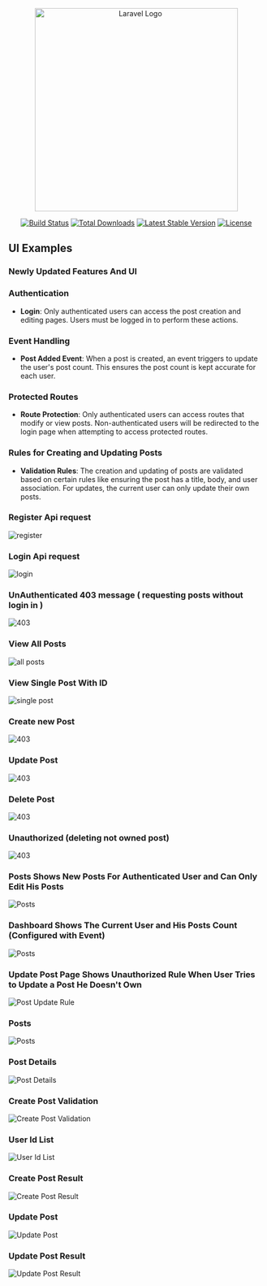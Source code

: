 <p align="center"><a href="https://laravel.com" target="_blank"><img src="https://raw.githubusercontent.com/laravel/art/master/logo-lockup/5%20SVG/2%20CMYK/1%20Full%20Color/laravel-logolockup-cmyk-red.svg" width="400" alt="Laravel Logo"></a></p>

<p align="center">
<a href="https://github.com/laravel/framework/actions"><img src="https://github.com/laravel/framework/workflows/tests/badge.svg" alt="Build Status"></a>
<a href="https://packagist.org/packages/laravel/framework"><img src="https://img.shields.io/packagist/dt/laravel/framework" alt="Total Downloads"></a>
<a href="https://packagist.org/packages/laravel/framework"><img src="https://img.shields.io/packagist/v/laravel/framework" alt="Latest Stable Version"></a>
<a href="https://packagist.org/packages/laravel/framework"><img src="https://img.shields.io/packagist/l/laravel/framework" alt="License"></a>
</p>

## UI Examples
### Newly Updated Features And UI

### Authentication
- **Login**: Only authenticated users can access the post creation and editing pages. Users must be logged in to perform these actions.

### Event Handling
- **Post Added Event**: When a post is created, an event triggers to update the user's post count. This ensures the post count is kept accurate for each user.

### Protected Routes
- **Route Protection**: Only authenticated users can access routes that modify or view posts. Non-authenticated users will be redirected to the login page when attempting to access protected routes.

### Rules for Creating and Updating Posts
- **Validation Rules**: The creation and updating of posts are validated based on certain rules like ensuring the post has a title, body, and user association. For updates, the current user can only update their own posts.

### Register Api request
![register](screenshots/register.png)

### Login Api request
![login](screenshots/login.png)

### UnAuthenticated 403 message ( requesting posts without login in )
![403](screenshots/403.png)

### View All Posts
![all posts](screenshots/allposts.png)

### View Single Post With ID
![single post](screenshots/singlepost.png)

### Create new Post
![403](screenshots/creatingpost.png)

### Update Post
![403](screenshots/updatingpost.png)

### Delete Post
![403](screenshots/deletingpost.png)

### Unauthorized (deleting not owned post)
![403](screenshots/4033.png)

### Posts Shows New Posts For Authenticated User and Can Only Edit His Posts
![Posts](screenshots/auth_posts.png)

### Dashboard Shows The Current User and His Posts Count (Configured with Event)
![Posts](screenshots/dashboard.png)

### Update Post Page Shows Unauthorized Rule When User Tries to Update a Post He Doesn't Own
![Post Update Rule](screenshots/post_update_rule.png)

### Posts
![Posts](screenshots/posts.png)

### Post Details
![Post Details](screenshots/post_details.png)

### Create Post Validation
![Create Post Validation](screenshots/validation.png)

### User Id List
![User Id List](screenshots/user.png)

### Create Post Result
![Create Post Result](screenshots/create_result.png)

### Update Post
![Update Post](screenshots/update.png)

### Update Post Result
![Update Post Result](screenshots/update_result.png)



